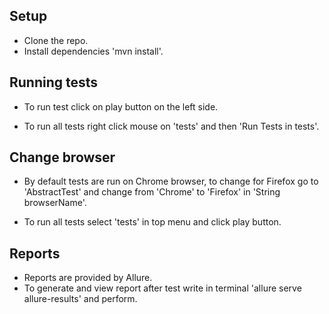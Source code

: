 ## Setup
* Clone the repo.
* Install dependencies 'mvn install'.

## Running tests
* To run test click on play button on the left side.

* To run all tests right click mouse on 'tests' and then 'Run Tests in tests'.

## Change browser
* By default tests are run on Chrome browser, to change for Firefox go to 'AbstractTest' and change from 'Chrome' to 'Firefox' in 'String browserName'.

* To run all tests select 'tests' in top menu and click play button.

## Reports
* Reports are provided by Allure.
* To generate and view report after test write in terminal 'allure serve allure-results' and perform.
